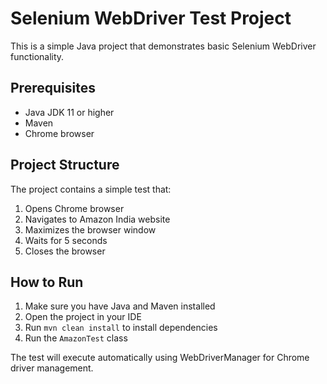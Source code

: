 # Selenium WebDriver Test Project

This is a simple Java project that demonstrates basic Selenium WebDriver functionality.

## Prerequisites

- Java JDK 11 or higher
- Maven
- Chrome browser

## Project Structure

The project contains a simple test that:
1. Opens Chrome browser
2. Navigates to Amazon India website
3. Maximizes the browser window
4. Waits for 5 seconds
5. Closes the browser

## How to Run

1. Make sure you have Java and Maven installed
2. Open the project in your IDE
3. Run `mvn clean install` to install dependencies
4. Run the `AmazonTest` class

The test will execute automatically using WebDriverManager for Chrome driver management.

